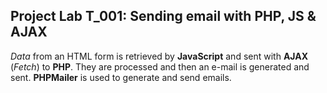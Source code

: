 ## Project Lab T_001: Sending email with PHP, JS & AJAX

_Data_ from an HTML form is retrieved by **JavaScript** and sent with **AJAX** (_Fetch_) to **PHP**. They are processed and then an e-mail is generated and sent. **PHPMailer** is used to generate and send emails.